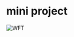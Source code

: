 # mini project
![WFT](https://user-images.githubusercontent.com/70557481/228749649-a7b30ecc-7387-4b58-87a9-e0b50776dcb8.png)
